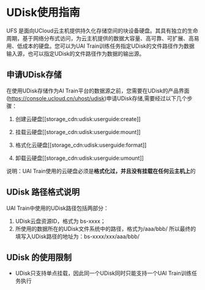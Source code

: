 

# UDisk使用指南
UFS 是面向UCloud云主机提供持久化存储空间的块设备硬盘。其具有独立的生命周期，基于网络分布式访问，为云主机提供的数据大容量、高可靠、可扩展、高易用、低成本的硬盘。您可以为UAI Train训练任务指定UDisk的文件路径作为数据输入源，也可以指定UDisk的文件路径作为数据的输出源。

## 申请UDisk存储
在使用UDisk存储作为AI Train平台的数据源之前，您需要在UDisk的产品界面(https://console.ucloud.cn/uhost/udisk)申请UDisk存储,需要经过以下几个步骤：

1. 创建云硬盘[[storage_cdn:udisk:userguide:create]] 

2. 挂载云硬盘[[storage_cdn:udisk:userguide:mount]] 

3. 格式化云硬盘[[storage_cdn:udisk:userguide:format]] 

4. 卸载云硬盘[[storage_cdn:udisk:userguide:umount]] 

说明：UAI Train使用的云硬盘必须是**格式化过，并且没有挂载在任何云主机上**的

## UDisk 路径格式说明
UAI Train中使用的UDisk路径包括两部分：

1. UDisk云盘资源ID，格式为 bs-xxxx；
2. 所使用的数据所在的UDisk文件系统中的路径，格式为/aaa/bbb/
      所以最终的填写入UDisk路径的地址为：bs-xxxx/xxx/aaa/bbb/

## UDisk 的使用限制

  * UDisk只支持单点挂载，因此同一个UDisk同时只能支持一个UAI Train训练任务执行

